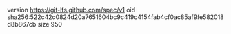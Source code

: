 version https://git-lfs.github.com/spec/v1
oid sha256:522c42c0824d20a7651604bc9c419c4154fab4cf0ac85af9fe582018d8b867cb
size 950
